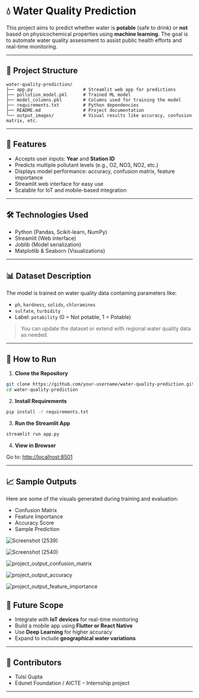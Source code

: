 ﻿
# 💧 Water Quality Prediction

This project aims to predict whether water is **potable** (safe to drink) or **not** based on physicochemical properties using **machine learning**. The goal is to automate water quality assessment to assist public health efforts and real-time monitoring.

---

## 📂 Project Structure

```
water-quality-prediction/
├── app.py                   # Streamlit web app for predictions
├── pollution_model.pkl      # Trained ML model
├── model_columns.pkl        # Columns used for training the model
├── requirements.txt         # Python dependencies
├── README.md                # Project documentation
└── output_images/           # Visual results like accuracy, confusion matrix, etc.
```

---

## 🚀 Features

- Accepts user inputs: **Year** and **Station ID**
- Predicts multiple pollutant levels (e.g., O2, NO3, NO2, etc.)
- Displays model performance: accuracy, confusion matrix, feature importance
- Streamlit web interface for easy use
- Scalable for IoT and mobile-based integration

---

## 🛠️ Technologies Used

- Python (Pandas, Scikit-learn, NumPy)
- Streamlit (Web interface)
- Joblib (Model serialization)
- Matplotlib & Seaborn (Visualizations)

---

## 📊 Dataset Description

The model is trained on water quality data containing parameters like:

- `ph`, `hardness`, `solids`, `chloramines`
- `sulfate`, `turbidity`
- Label: `potability` (0 = Not potable, 1 = Potable)

> You can update the dataset or extend with regional water quality data as needed.

---

## 🧪 How to Run

1. **Clone the Repository**

```bash
git clone https://github.com/your-username/water-quality-prediction.git
cd water-quality-prediction
```

2. **Install Requirements**

```bash
pip install -r requirements.txt
```

3. **Run the Streamlit App**

```bash
streamlit run app.py
```

4. **View in Browser**

Go to: [http://localhost:8501](http://localhost:8501)

---

## 📈 Sample Outputs

Here are some of the visuals generated during training and evaluation:

- Confusion Matrix  
- Feature Importance  
- Accuracy Score  
- Sample Prediction
  
![Screenshot (2539)](https://github.com/user-attachments/assets/29693b81-f1b0-45e4-b3ee-96f95e11be82)


![Screenshot (2540)](https://github.com/user-attachments/assets/11a4eae1-e8ca-4595-9261-2ab084249822)


![project_output_confusion_matrix](https://github.com/user-attachments/assets/623b9431-a653-4280-a81b-e5385952bad5)


![project_output_accuracy](https://github.com/user-attachments/assets/0c89f064-2dc5-46fc-b3fd-4c833d8152d3)


![project_output_feature_importance](https://github.com/user-attachments/assets/04bd938e-c48c-4692-8544-59d846b5b966)

## 🔮 Future Scope

- Integrate with **IoT devices** for real-time monitoring
- Build a mobile app using **Flutter or React Native**
- Use **Deep Learning** for higher accuracy
- Expand to include **geographical water variations**

---

## 🤝 Contributors

- Tulsi Gupta
- Edunet Foundation / AICTE – Internship project

---



